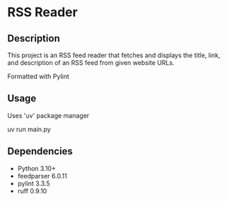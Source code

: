 # RSS Reader

## Description
This project is an RSS feed reader that fetches and displays the title, link, and description of an RSS feed from given website URLs.


Formatted with Pylint




## Usage
Uses 'uv' package manager

uv run main.py


## Dependencies

- Python 3.10+
- feedparser 6.0.11
- pylint 3.3.5
- ruff 0.9.10


